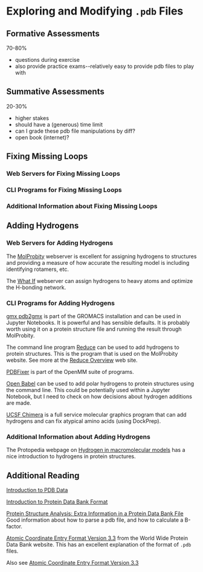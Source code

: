 # Exploring and Modifying `.pdb` Files

## Formative Assessments

70-80%

- questions during exercise
- also provide practice exams--relatively easy to provide pdb files to play with

## Summative Assessments

20-30%

- higher stakes
- should have a (generous) time limit
- can I grade these pdb file manipulations by diff?
- open book (internet)?

## Fixing Missing Loops

### Web Servers for Fixing Missing Loops

### CLI Programs for Fixing Missing Loops

### Additional Information about Fixing Missing Loops

## Adding Hydrogens

### Web Servers for Adding Hydrogens

The [MolProbity](http://molprobity.biochem.duke.edu/) webserver is excellent for assigning hydrogens to structures and providing a measure of how accurate the resulting model is including identifying rotamers, etc.

The [What If](https://swift.cmbi.umcn.nl/servers/html/index.html) webserver can assign hydrogens to heavy atoms and optimize the H-bonding network.

### CLI Programs for Adding Hydrogens

[gmx pdb2gmx](https://manual.gromacs.org/documentation/current/onlinehelp/gmx-pdb2gmx.html) is part of the GROMACS installation and can be used in Jupyter Notebooks. It is powerful and has sensible defaults. It is probably worth using it on a protein structure file and running the result through MolProbity.

The command line program [Reduce](https://github.com/rlabduke/reduce) can be used to add hydrogens to protein structures. This is the program that is used on the MolProbity website. See more at the [Reduce Overview](http://molprobity.biochem.duke.edu/help/reduce_guide/reduce_guide.html) web site.

[PDBFixer](https://github.com/openmm/pdbfixer) is part of the OpenMM suite of programs.

[Open Babel](http://openbabel.org/wiki/Main_Page) can be used to add polar hydrogens to protein structures using the command line. This could be potentially used within a Jupyter Notebook, but I need to check on how decisions about hydrogen additions are made.

[UCSF Chimera](https://www.cgl.ucsf.edu/chimera/) is a full service molecular graphics program that can add hydrogens and can fix atypical amino acids (using DockPrep).

### Additional Information about Adding Hydrogens

The Protopedia webpage on [Hydrogen in macromolecular models](https://proteopedia.org/wiki/index.php/Hydrogen_in_macromolecular_models) has a nice introduction to hydrogens in protein structures.

## Additional Reading

[Introduction to PDB Data](https://pdb101.rcsb.org/learn/guide-to-understanding-pdb-data/introduction)

[Introduction to Protein Data Bank Format](https://www.cgl.ucsf.edu/chimera/docs/UsersGuide/tutorials/pdbintro.html)

[Protein Structure Analysis: Extra Information in a Protein Data Bank File](https://bitesizebio.com/61389/protein-data-bank-files/) Good information about how to parse a pdb file, and how to calculate a B-factor.

[Atomic Coordinate Entry Format Version 3.3](https://www.wwpdb.org/documentation/file-format-content/format33/sect9.html) from the World Wide Protein Data Bank website. This has an excellent explanation of the format of `.pdb` files.

Also see [Atomic Coordinate Entry Format Version 3.3](https://www.wwpdb.org/documentation/file-format-content/format33/v3.3.html)
